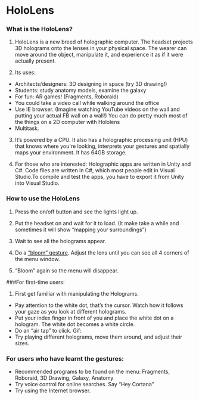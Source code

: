 # HoloLens

### What is the HoloLens?

1. HoloLens is a new breed of holographic computer. The headset projects 3D holograms onto the lenses in your physical space. The wearer can move around the object, manipulate it, and experience it as if it were actually present. 

2. Its uses:
 - Architects/designers: 3D designing in space (try 3D drawing!)
 - Students: study anatomy models, examine the galaxy
 - For fun: AR games! (Fragments, Roboraid)
 - You could take a video call while walking around the office
 - Use IE browser. (Imagine watching YouTube videos on the wall and putting your actual FB wall on a wall!) You can do pretty much most of the things on a 2D computer with Hololens
 - Multitask.

3. It’s powered by a CPU. It also has a holographic processing unit (HPU) that knows where you're looking, interprets your gestures and spatially maps your environment. It has 64GB storage.

4. For those who are interested: Holographic apps are written in Unity and C#. Code files are written in C#, which most people edit in Visual Studio.To compile and test the apps, you have to export it from Unity into Visual Studio. 



### How to use the HoloLens

1. Press the on/off button and see the lights light up.

2. Put the headset on and wait for it to load. (It make take a while and sometimes it will show “mapping your surroundings”)

3. Wait to see all the holograms appear. 

4. Do a [“bloom” gesture](http://gph.is/2oJIUs4). Adjust the lens until you can see all 4 corners of the menu window.

5. “Bloom” again so the menu will disappear.


###For first-time users:

1. First get familiar with manipulating the Holograms.
 - Pay attention to the white dot, that’s the cursor. Watch how it follows your gaze as you look at different holograms.
 - Put your index finger in front of you and place the white dot on a hologram. The white dot becomes a white circle.
 - Do an “air tap” to click. Gif:
 - Try playing different holograms, move them around, and adjust their sizes.

### For users who have learnt the gestures:
 - Recommended programs to be found on the menu: Fragments, Roboraid, 3D Drawing, Galaxy, Anatomy
 - Try voice control for online searches. Say “Hey Cortana”
 - Try using the Internet browser. 

